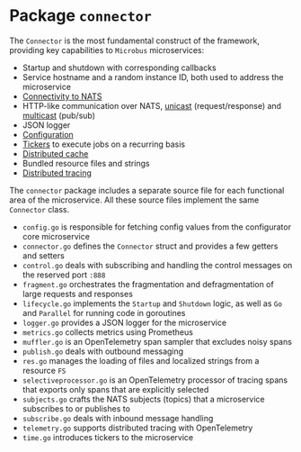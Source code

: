 # Package `connector`

The `Connector` is the most fundamental construct of the framework, providing key capabilities to `Microbus` microservices:

* Startup and shutdown with corresponding callbacks
* Service hostname and a random instance ID, both used to address the microservice
* [Connectivity to NATS](../tech/nats-connection.md)
* HTTP-like communication over NATS, [unicast](../blocks/unicast.md) (request/response) and [multicast](../blocks/multicast.md) (pub/sub)
* JSON logger
* [Configuration](../blocks/configuration.md)
* [Tickers](../blocks/tickers.md) to execute jobs on a recurring basis
* [Distributed cache](../blocks/distrib-cache.md)
* Bundled resource files and strings
* [Distributed tracing](../blocks/distrib-tracing.md)

The `connector` package includes a separate source file for each functional area of the microservice. All these source files implement the same `Connector` class.

* `config.go` is responsible for fetching config values from the configurator core microservice
* `connector.go` defines the `Connector` struct and provides a few getters and setters
* `control.go` deals with subscribing and handling the control messages on the reserved port `:888`
* `fragment.go` orchestrates the fragmentation and defragmentation of large requests and responses
* `lifecycle.go` implements the `Startup` and `Shutdown` logic, as well as `Go` and `Parallel` for running code in goroutines
* `logger.go` provides a JSON logger for the microservice
* `metrics.go` collects metrics using Prometheus
* `muffler.go` is an OpenTelemetry span sampler that excludes noisy spans
* `publish.go` deals with outbound messaging
* `res.go` manages the loading of files and localized strings from a resource `FS`
* `selectiveprocessor.go` is an OpenTelemetry processor of tracing spans that exports only spans that are explicitly selected
* `subjects.go` crafts the NATS subjects (topics) that a microservice subscribes to or publishes to
* `subscribe.go` deals with inbound message handling
* `telemetry.go` supports distributed tracing with OpenTelemetry
* `time.go` introduces tickers to the microservice
